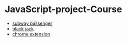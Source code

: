 # JavaScript-project-Course

* [subway passenger](https://github.com/MohammadAlbaba13/Subway-Passenger-Counter.git)
* [black jack](https://github.com/MohammadAlbaba13/Blackjack-Casino-Game.git)
* [chrome extension](https://github.com/MohammadAlbaba13/Chrome-Extension-Link-Saver.git)

